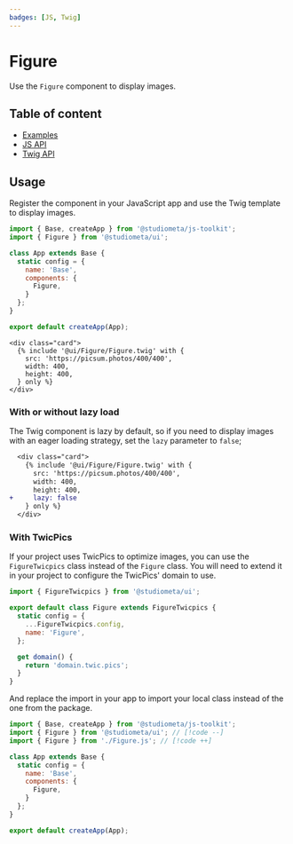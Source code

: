 ```yaml
---
badges: [JS, Twig]
---
```


# Figure <Badges :texts="$frontmatter.badges" />

Use the `Figure` component to display images.

## Table of content

- [Examples](./examples.md)
- [JS API](./js-api.md)
- [Twig API](./twig-api.md)

## Usage

Register the component in your JavaScript app and use the Twig template to display images.

```js twoslash {2,8}
import { Base, createApp } from '@studiometa/js-toolkit';
import { Figure } from '@studiometa/ui';

class App extends Base {
  static config = {
    name: 'Base',
    components: {
      Figure,
    }
  };
}

export default createApp(App);
```
```twig
<div class="card">
  {% include '@ui/Figure/Figure.twig' with {
    src: 'https://picsum.photos/400/400',
    width: 400,
    height: 400,
  } only %}
</div>
```

### With or without lazy load

The Twig component is lazy by default, so if you need to display images with an eager loading strategy, set the `lazy` parameter to `false`;

```diff
  <div class="card">
    {% include '@ui/Figure/Figure.twig' with {
      src: 'https://picsum.photos/400/400',
      width: 400,
      height: 400,
+     lazy: false
    } only %}
  </div>
```

### With TwicPics

If your project uses TwicPics to optimize images, you can use the `FigureTwicpics` class instead of the `Figure` class. You will need to extend it in your project to configure the TwicPics' domain to use.

```js twoslash
import { FigureTwicpics } from '@studiometa/ui';

export default class Figure extends FigureTwicpics {
  static config = {
    ...FigureTwicpics.config,
    name: 'Figure',
  };

  get domain() {
    return 'domain.twic.pics';
  }
}
```

And replace the import in your app to import your local class instead of the one from the package.

```js twoslash
import { Base, createApp } from '@studiometa/js-toolkit';
import { Figure } from '@studiometa/ui'; // [!code --]
import { Figure } from './Figure.js'; // [!code ++]

class App extends Base {
  static config = {
    name: 'Base',
    components: {
      Figure,
    }
  };
}

export default createApp(App);
```
